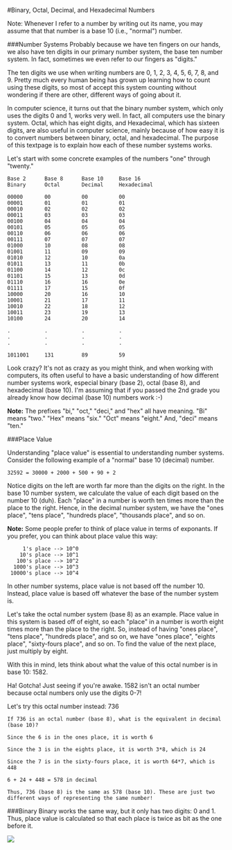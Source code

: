 #Binary, Octal, Decimal, and Hexadecimal Numbers

Note: Whenever I refer to a number by writing out its name, you may assume that that number is a base 10 (i.e., "normal") number.

###Number Systems
Probably because we have ten fingers on our hands, we also have ten digits in our primary number system, the base ten number system. In fact, sometimes we even refer to our fingers as "digits."

The ten digits we use when writing numbers are 0, 1, 2, 3, 4, 5, 6, 7, 8, and 9. Pretty much every human being has grown up learning how to count using these digits, so most of accept this system counting without wondering if there are other, different ways of going about it.

In computer science, it turns out that the binary number system, which only uses the digits 0 and 1, works very well. In fact, all computers use the binary system. Octal, which has eight digits, and Hexadecimal, which has sixteen digits, are also useful in computer science, mainly because of how easy it is to convert numbers between binary, octal, and hexadecimal. The purpose of this textpage is to explain how each of these number systems works.

Let's start with some concrete examples of the numbers "one" through "twenty."

```
Base 2      Base 8      Base 10     Base 16
Binary      Octal       Decimal     Hexadecimal

00000       00          00          00
00001       01          01          01
00010       02          02          02
00011       03          03          03
00100       04          04          04
00101       05          05          05
00110       06          06          06
00111       07          07          07
01000       10          08          08
01001       11          09          09
01010       12          10          0a
01011       13          11          0b
01100       14          12          0c
01101       15          13          0d
01110       16          16          0e
01111       17          15          0f
10000       20          16          10
10001       21          17          11
10010       22          18          12
10011       23          19          13
10100       24          20          14

.           .           .           .
.           .           .           .
.           .           .           .

1011001     131         89          59
```

Look crazy? It's not as crazy as you might think, and when working with computers, its often useful to have a basic understanding of how different number systems work, especial binary (base 2), octal (base 8), and hexadecimal (base 10). I'm assuming that if you passed the 2nd grade you already know how decimal (base 10) numbers work :-)

**Note:** The prefixes "bi," "oct," "deci," and "hex" all have meaning. "Bi" means "two." "Hex" means "six." "Oct" means "eight." And, "deci" means "ten."

###Place Value

Understanding "place value" is essential to understanding number systems. Consider the following example of a "normal" base 10 (decimal) number.

```
32592 = 30000 + 2000 + 500 + 90 + 2
```

Notice digits on the left are worth far more than the digits on the right. In the base 10 number system, we calculate the value of each digit based on the number 10 (duh). Each "place" in a number is worth ten times more than the place to the right. Hence, in the decimal number system, we have the "ones place", "tens place", "hundreds place", "thousands place", and so on.

**Note:** Some people prefer to think of place value in terms of exponants. If you prefer, you can think about place value this way:

```
     1's place --> 10^0
    10's place --> 10^1
   100's place --> 10^2
  1000's place --> 10^3
 10000's place --> 10^4
```

In other number systems, place value is not based off the number 10. Instead, place value is based off whatever the base of the number system is.

Let's take the octal number system (base 8) as an example. Place value in this system is based off of eight, so each "place" in a number is worth eight times more than the place to the right. So, instead of having "ones place", "tens place", "hundreds place", and so on, we have "ones place", "eights place", "sixty-fours place", and so on. To find the value of the next place, just multiply by eight.

With this in mind, lets think about what the value of this octal number is in base 10: 1582.

Ha! Gotcha! Just seeing if you're awake. 1582 isn't an octal number because octal numbers only use the digits 0-7! 

Let's try this octal number instead: 736

```
If 736 is an octal number (base 8), what is the equivalent in decimal (base 10)?

Since the 6 is in the ones place, it is worth 6

Since the 3 is in the eights place, it is worth 3*8, which is 24

Since the 7 is in the sixty-fours place, it is worth 64*7, which is 448

6 + 24 + 448 = 578 in decimal

Thus, 736 (base 8) is the same as 578 (base 10). These are just two different ways of representing the same number!
```

###Binary
Binary works the same way, but it only has two digits: 0 and 1. Thus, place value is calculated so that each place is twice as bit as the one before it.

![](http://christensenacademy.org/img/signature.png)
